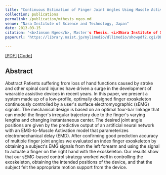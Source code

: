 ```yaml
---
title: "Continuous Estimation of Finger Joint Angles Using Muscle Activation Inputs from Surface EMG Signals"
collection: publications
permalink: /publication/mthesis_ngeo.md
venue: "Nara Institute of Science and Technology, Japan"
date: 2013-03-15
citation: '<b>Jimson Ngeo</b>, Master's Thesis. <i>3Nara Institute of Science and Technology *NAIST</i>.'
paperurl: 'https://library.naist.jp/mylimedio/dllimedio/showpdf2.cgi/DLPDFR009776_P1-84'

---  
```

[[PDF]](http://jngeo.github.io/files/mthesis_jngeo.pdf) [[Code]]()

## Abstract
Abstract
Patients suffering from loss of hand functions caused by stroke and other spinal cord injuries have driven a surge in the development of wearable assistive devices in recent years. In this paper, we present a system made up of a low-profile, optimally designed finger exoskeleton continuously controlled by a user's surface electromyographic (sEMG) signals. The mechanical design is based on an optimal four-bar linkage that can model the finger's irregular trajectory due to the finger's varying lengths and changing instantaneous center. The desired joint angle positions are given by the predictive output of an artificial neural network with an EMG-to-Muscle Activation model that parameterizes electromechanical delay (EMD). After confirming good prediction accuracy of multiple finger joint angles we evaluated an index finger exoskeleton by obtaining a subject's EMG signals from the left forearm and using the signal to actuate a finger on the right hand with the exoskeleton. Our results show that our sEMG-based control strategy worked well in controlling the exoskeleton, obtaining the intended positions of the device, and that the subject felt the appropriate motion support from the device.
